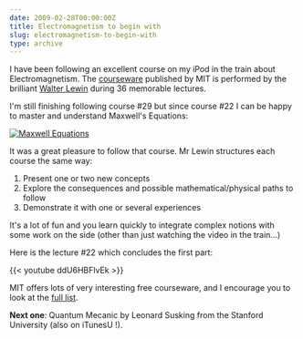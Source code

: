 ```yaml
---
date: 2009-02-28T00:00:00Z
title: Electromagnetism to begin with
slug: electromagnetism-to-begin-with
type: archive
---
```


I have been following an excellent course on my iPod in the train about Electromagnetism. The [courseware](http://ocw.mit.edu/OcwWeb/Physics/8-02Electricity-and-MagnetismSpring2002/VideoAndCaptions/index.htm "Electricity and Magnetism") published by MIT is performed by the brilliant [Walter Lewin](http://web.mit.edu/physics/facultyandstaff/faculty/walter_lewin.html "Walter Lewin's Page") during 36 memorable lectures.

I'm still finishing following course #29 but since course #22 I can be happy to master and understand Maxwell's Equations: 

[![Maxwell Equations](http://www.physics.udel.edu/~watson/phys208/formulas/maxwell.gif "Maxwell Equations")](http://www.physics.udel.edu/~watson/phys208/formulas/maxwell.gif) 

It was a great pleasure to follow that course. Mr Lewin structures each course the same way:

1. Present one or two new concepts
1. Explore the consequences and possible mathematical/physical paths to follow
1. Demonstrate it with one or several experiences

It's a lot of fun and you learn quickly to integrate complex notions with some work on the side (other than just watching the video in the train...)

Here is the lecture #22 which concludes the first part:

{{< youtube ddU6HBFlvEk >}}

MIT offers lots of very interesting free courseware, and I encourage you to look at the [full list](http://ocw.mit.edu/OcwWeb/web/courses/courses/index.htm "MIT Courseware List").

**Next one**: Quantum Mecanic by Leonard Susking from the Stanford University (also on iTunesU !).
